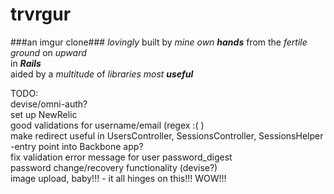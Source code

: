 trvrgur
=======
###an imgur clone###
_lovingly_ built by _mine own **hands**_ from the _fertile ground_ on _upward_  
in _**Rails**_  
aided by a _multitude_ of _libraries most **useful**_  

TODO:  
  devise/omni-auth?  
  set up NewRelic  
  good validations for username/email (regex :( )  
  make redirect useful in UsersController, SessionsController, SessionsHelper  
    -entry point into Backbone app?  
  fix validation error message for user password_digest  
  password change/recovery functionality (devise?)  
  image upload, baby!!! - it all hinges on this!!! WOW!!! 